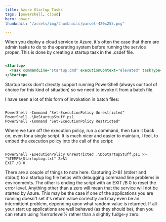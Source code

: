 ```yaml
---
title: Azure Startup Tasks
tags: [powershell, cloud]
hero: power
thumbnail: "/assets/img/thumbnails/parcel-420x255.png"

---
```


When you deploy a cloud service to Azure, it's often the case that there are admin tasks to do to
the operating system before running the service proper. This is done by creating a
startup task in the .csdef file.

```xml

<Startup>
  <Task commandLine="startup.cmd" executionContext="elevated" taskType="simple" />
</Startup>

```

Startup tasks don't directly support running PowerShell (always our tool of choice for this kind of
situation) so we need to invoke it from a batch file.

I have seen a lot of this form of invokation in batch files:

```shell

PowerShell -Command "Set-ExecutionPolicy Unrestricted"
PowerShell .\DoStartupStuff.ps1
PowerShell -Command "Set-ExecutionPolicy Restricted"

```

Where we turn off the execution policy, run a command, then turn it back on, even for
a single script. It is much nicer and easier to maintain, I feel, to embed the execution policy
into the call of the script:

```shell

PowerShell -ExecutionPolicy Unrestricted .\DoStartupStuff.ps1 >> "%TEMP%\StartupLog.txt" 2>&1
EXIT /B 0

```

There are a couple of things to note here. Capturing 2>&1 (stderr and stdout) to a startup log file helps
with debugging command line problems in environments. The other is ending the script with an EXIT /B 0 to
reset the error level. Anything other than a zero will mean that the service will not be started by
Azure. This may be the case if one of the applications you are running doesn't set it's return value correctly
and may even be an intermittent problem, depending upon what random value is returned. If all your start up
applications are well behaved (as they should be), then you can return using %errorlevel% rather than a slightly
fudge-y zero.
